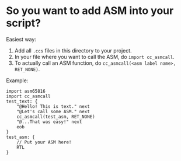 # So you want to add ASM into your script?
Easiest way:
1. Add all `.ccs` files in this directory to your project.
2. In your file where you want to call the ASM, do `import cc_asmcall`.
3. To actually call an ASM function, do `cc_asmcall(<asm label name>, RET_NONE)`.

Example:
```
import asm65816
import cc_asmcall
test_text: {
    "@Hello! This is text." next
    "@Let's call some ASM." next
    cc_asmcall(test_asm, RET_NONE)
    "@...That was easy!" next
    eob
}
test_asm: {
    // Put your ASM here!
    RTL
}
```
